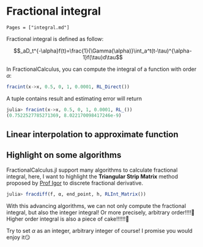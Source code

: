 # Fractional integral

```@contents
Pages = ["integral.md"]
```

Fractional integral is defined as follow:

```math
_aD_t^{-\alpha}f(t)=\frac{1}{\Gamma(\alpha)}\int_a^t(t-\tau)^{\alpha-1}f(\tau)d\tau
```
In FractionalCalculus, you can compute the integral of a function with order $\alpha$:

```julia
fracint(x->x, 0.5, 0, 1, 0.0001, RL_Direct())
```

A tuple contains result and estimating error will return

```julia
julia> fracint(x->x, 0.5, 0, 1, 0.0001, RL_())
(0.7522527785271369, 8.022170098417246e-9)
```

## Linear interpolation to approximate function

## Highlight on some algorithms

FractionalCalculus.jl support many algorithms to calculate fractional integral, here, I want to highlight the **Triangular Strip Matrix** method proposed by [Prof Igor](http://people.tuke.sk/igor.podlubny/index.html) to discrete fractional derivative.

```julia
julia> fracdiff(f, α, end_point, h, RLInt_Matrix())
```

With this advancing algorithms, we can not only compute the fractional integral, but also the integer integral! Or more precisely, arbitrary order!!!!🙌 Higher order integral is also a piece of cake!!!!!!🎉

Try to set $\alpha$ as an integer, arbitrary integer of course! I promise you would enjoy it😏